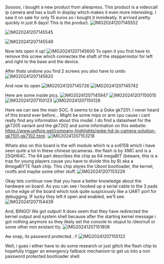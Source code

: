Sooooo, i bought a new product from aliexpress. This product is a videocall ip camera and has a built in display which makes it even more interesting. I saw it on sale for only 15 euros so i bought it inmideatly. It arrived pretty quickly in just 8 days!
This is the product.
![IMG20241207145552](https://github.com/user-attachments/assets/f4c826eb-b537-44ae-9c53-06d55671d8cf)

![IMG20241207145545](https://github.com/user-attachments/assets/88233d62-d0c9-409a-8efc-539c1fa33dba)

![IMG20241207145549](https://github.com/user-attachments/assets/0afc4b3e-8bf8-4da4-bc9b-35f6d8063038)

Now lets open it up!
![IMG20241207145600](https://github.com/user-attachments/assets/3fb8aa26-ebd5-4865-85c3-756bd1ff7bec)
To open it you first have to remove this screw which connectes the shaft of the steppermotor for left and right to the base and the device.

After thats undone you find 2 screws you also have to undo
![IMG20241207145620](https://github.com/user-attachments/assets/0fec1280-3088-403e-a756-800e7d909130)

And now its open
![IMG20241207145726](https://github.com/user-attachments/assets/922c42ec-83d9-4657-b949-b52952c62a6c)
![IMG20241207145742](https://github.com/user-attachments/assets/1f923392-02ef-4b4b-ba70-f672d2225901)

Here are some inside pics.
![IMG20241207145947](https://github.com/user-attachments/assets/2ce28c12-39ab-4d6c-817b-9347458ac302)
![IMG20241207150015](https://github.com/user-attachments/assets/93536d5e-f6c9-4687-9b63-623c91e9c4fd)
![IMG20241207150123](https://github.com/user-attachments/assets/ffc84c08-21dc-4077-b8da-5c65d1b95b12)
![IMG20241207150126](https://github.com/user-attachments/assets/cdebdcce-32da-4a96-b363-3f029e385e97)


Here we can see the main SOC. It seems to be a Goke gk7201. I never heard of this brand ever before... Might be some mips or arm cpu cause i cant really find any information about this model. I do find a datasheet for the gk7205 variant and the gk7202 and some information on this website: https://www.unifore.net/company-highlights/goke-hd-ip-camera-solution-gk7101-gk7102.html.
![IMG20241207153218](https://github.com/user-attachments/assets/eaee722f-25da-40fe-999b-d722ba90c0fe)

Whats also on this board is the wifi module which is a sv6158 which i have seen quite a lot in these chinese ipcameras. the flash is by XMC and is a 25QH64C. The 64 part describes the chip as 64 megaBIT (beware, this is a trap for young players cause you have to divide this by 8) aka a 8megaBYTE flash chip. This chip stores the Uboot bootloader, the kernel, rootfs and maybe some other stuff. 
![IMG20241207153229](https://github.com/user-attachments/assets/b6887910-925f-4ece-9c28-f7da6102689a)


Okay lets continue now that you have a better knowledge about the hardware on board.
As you can see i hooked up a serial cable to the 3 pads on the edge of the board which look quite suspiciously like a UART port for debugging. IF lucky they left it open and enabled, we'll see.
![IMG20241207154439](https://github.com/user-attachments/assets/813607c8-2dd4-4f2f-abbd-dda399ef99f8)

And, BINGO! We got output! It does seem that they have redirected the kernel output and system shell because after the starting kernel message i got nothing anymore so they likely set the console to otuput to /dev/null or some other non existant tty.
![IMG20241207151808](https://github.com/user-attachments/assets/51962b3a-a05a-42c0-b49b-b4b1fb252576)

Aw snap, its password protected...!!
![IMG20241207155122](https://github.com/user-attachments/assets/3b1cfe96-6ac2-41d8-bc7d-4aa71714b61c)

Well, i gues i either have to do some research or just glitch the flash chip to hopefully trigger an emergency fallback mechanism to get us into a non password protected bootloader shell.





